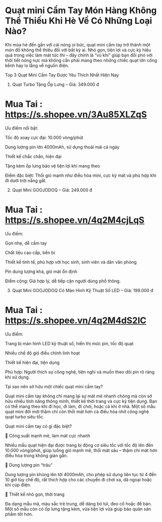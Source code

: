 # Quạt mini Cầm Tay Món Hàng Không Thể Thiếu Khi Hè Về Có Những Loại Nào?

Khi mùa hè đến gần với cái nóng oi bức, quạt mini cầm tay trở thành một món đồ không thể thiếu đối với bất kỳ ai. Nhỏ gọn, tiện lợi và cực kỳ hiệu quả trong việc làm mát tức thì – đây chính là “vũ khí” giúp bạn đối phó với thời tiết nóng nực mà không cần phải mang theo những chiếc quạt lớn cồng kềnh hay lo lắng về nguồn điện.

Top 3 Quạt Mini Cầm Tay Được Yêu Thích Nhất Hiện Nay

1. Quạt Turbo Tặng Ốp Lưng – Giá: 349.000 đ

# Mua Tai : https://s.shopee.vn/3Au85XLZqS

Ưu điểm nổi bật:

Tốc độ xoay cực đại: 10.000 vòng/phút

Dung lượng pin lớn 4000mAh, sử dụng thoải mái cả ngày

Thiết kế chắc chắn, hiện đại

Tặng kèm ốp lưng bảo vệ tiện lợi khi mang theo

Điểm đặc biệt: Thổi gió mạnh như điều hòa mini, cực kỳ mát và phù hợp khi đi dưới trời nắng gắt.

2. Quạt Mini GOOJODOQ – Giá: 249.000 đ

# Mua Tai : https://s.shopee.vn/4q2M4cjLqS

Ưu điểm:

Gọn nhẹ, dễ cầm tay

Chất liệu cao cấp, bền bỉ

Thiết kế tinh tế, phù hợp với học sinh, sinh viên và dân văn phòng

Pin dung lượng khá, gió mát ổn định

Điểm cộng: Giá hợp lý, dễ tiếp cận người dùng phổ thông.

3. Quạt Mini GOOJODOQ Có Màn Hình Kỹ Thuật Số LED – Giá: 199.000 đ

# Mua Tai : https://s.shopee.vn/4q2M4dS2IC

Ưu điểm:

Trang bị màn hình LED kỹ thuật số, hiển thị mức pin, tốc độ quạt

Nhiều chế độ gió điều chỉnh linh hoạt

Thiết kế hiện đại, tiện dụng

Phù hợp: Người thích sự công nghệ, tiện nghi và muốn theo dõi pin rõ ràng khi sử dụng.

Tại sao nên sở hữu một chiếc quạt mini cầm tay?

Quạt mini cầm tay không chỉ mang lại sự mát mẻ nhanh chóng mà còn sở hữu nhiều tính năng thông minh, thiết kế thời trang và cực kỳ tiện dụng. Bạn có thể mang theo khi đi học, đi làm, đi chơi, hoặc cả khi ở nhà. Một số mẫu quạt mini đời mới thậm chí còn thổi mát hơn cả điều hòa nhờ công nghệ quạt turbo siêu tốc.

Quạt mini cầm tay có gì đặc biệt?

💨 Công suất mạnh mẽ, làm mát cực nhanh

Nhiều mẫu quạt hiện đại được trang bị động cơ siêu tốc với tốc độ lên đến 10.000 vòng/phút, giúp luồng gió mạnh mẽ, thổi mát sâu – thậm chí mát hơn điều hòa trong không gian gần.

🔋 Dung lượng pin “trâu”

Dung lượng pin khủng lên tới 4000mAh, cho phép sử dụng liên tục từ 4 đến 10 giờ tùy chế độ, rất thích hợp cho các chuyến đi chơi xa, dã ngoại hoặc khi cúp điện.

👜 Thiết kế nhỏ gọn, thời trang

Đa dạng mẫu mã, màu sắc trẻ trung, dễ dàng bỏ túi, đeo cổ hoặc để bàn. Một số mẫu còn có ốp lưng tặng kèm, vừa tiện lợi vừa giúp bảo quản sản phẩm tốt hơn.
